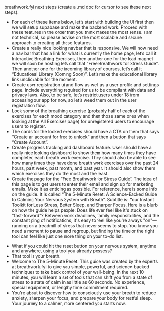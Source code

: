breathwork.fyi next steps (create a .md doc for cursor to see these next steps).

- For each of these items below, let’s start with building the UI first then we will setup supabase and make the backend work. Proceed with these features in the order that you think makes the most sense. I am not technical, so please advise on the most scalable and secure approach to creating all these features. 
- Create a really nice looking navbar that is responsive. We will now need a nav bar that has a link for what is currently the home page, let’s call it Interactive Breathing Exercises, then another one for the lead magnet we will soon be hosting lets call that “Free Breathwork for Stress Guide”. Then another one for the incoming library of courses, let’s call it “Educational Library (Coming Soon)”. Let’s make the educational library link unclickable for the moment.
- Create user registration ui and flow as well as a user profile and settings page. Include everything required for us to be compliant with data and privacy laws. Also, to be safe, let’s restrict users under 18 from accessing our app for now, so let’s weed them out in the user registration flow. 
- Lock some of the breathing exercise (probably half of each of the exercises for each mood category and then those same ones when looking at the All Exercises page) for unregistered users to encourage users to register.
- The cards for the locked exercises should have a CTA on them that says “Create an account for free to unlock” and then a button that says “Create Account”.
- Create progress tracking and dashboard feature. User should have a really nice looking dashboard to show them how many times they have completed each breath work exercise. They should also be able to see how many times they have done breath work exercises over the past 24 hours, past week, past month, and past year.  It should also show them which exercises they do the most and the least.
- Create the page for the “Free Breathwork for Stress Guide”. The idea of this page is to get users to enter their email and sign up for marketing emails. Make it as enticing as possible. For reference, here is some info on the guide. It is called “The 5-Minute Reset: A Science-Backed Guide to Calming Your Nervous System with Breath”. Subtitle is: Your Instant Toolkit for Less Stress, Better Sleep, and Sharper Focus. Here is a blurb on how the guide helps people: Does life ever feel like it's stuck on "fast-forward"? Between work deadlines, family responsibilities, and the constant ping of notifications, it's easy to feel like you're always "on"—running on a treadmill of stress that never seems to stop. You know you need a moment to pause and regroup, but finding the time or the right tool can feel like just one more thing on your to-do list.
* What if you could hit the reset button on your nervous system, anytime and anywhere, using a tool you already possess?
* That tool is your breath.
* Welcome to The 5-Minute Reset. This guide was created by the experts at breathwork.fyi to give you simple, powerful, and science-backed techniques to take back control of your well-being. In the next 10 minutes, you will learn a set of tools that can shift you from a state of stress to a state of calm in as little as 60 seconds. No experience, special equipment, or lengthy time commitment required.
* You're about to discover how to consciously use your breath to reduce anxiety, sharpen your focus, and prepare your body for restful sleep. Your journey to a calmer, more centered you starts now.

